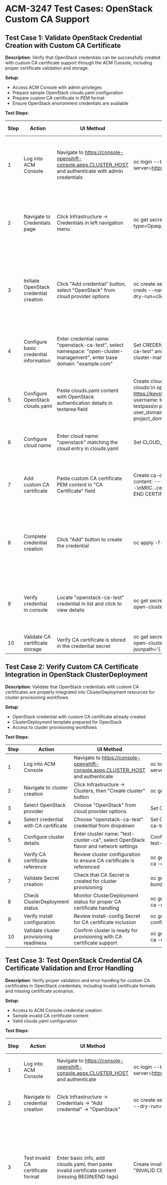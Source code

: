 # ACM-3247 Test Cases: OpenStack Custom CA Support

## Test Case 1: Validate OpenStack Credential Creation with Custom CA Certificate

**Description**: Verify that OpenStack credentials can be successfully created with custom CA certificate support through the ACM Console, including proper certificate validation and storage.

**Setup**: 
- Access ACM Console with admin privileges
- Prepare sample OpenStack clouds.yaml configuration
- Prepare custom CA certificate in PEM format
- Ensure OpenStack environment credentials are available

**Test Steps**:

| Step | Action | UI Method | CLI Method | Expected Result |
|------|--------|-----------|------------|-----------------|
| 1 | Log into ACM Console | Navigate to https://console-openshift-console.apps.CLUSTER_HOST and authenticate with admin credentials | oc login --token=TOKEN --server=https://api.CLUSTER_HOST:6443 | Successful access to ACM Console dashboard with cluster management options visible |
| 2 | Navigate to Credentials page | Click Infrastructure → Credentials in left navigation menu | oc get secrets -A --field-selector type=Opaque | Credentials page displays with existing credentials list and "Add credential" button available |
| 3 | Initiate OpenStack credential creation | Click "Add credential" button, select "OpenStack" from cloud provider options | oc create secret generic openstack-creds --namespace=NAMESPACE --dry-run=client -o yaml | OpenStack credential creation form opens with required fields: Name, Namespace, clouds.yaml, Cloud name, CA certificate |
| 4 | Configure basic credential information | Enter credential name: "openstack-ca-test", select namespace: "open-cluster-management", enter base domain: "example.com" | Set CREDENTIAL_NAME="openstack-ca-test" and NAMESPACE="open-cluster-management" | Basic information accepted with validation success indicators |
| 5 | Configure OpenStack clouds.yaml | Paste clouds.yaml content with OpenStack authentication details in textarea field | Create clouds.yaml file with content: clouds:\n  openstack:\n    auth:\n      auth_url: https://keystone.example.com:5000/v3\n      username: testuser\n      password: testpass\n      project_name: testproject\n      user_domain_name: Default\n      project_domain_name: Default | clouds.yaml content accepted and parsed successfully with no validation errors |
| 6 | Configure cloud name | Enter cloud name: "openstack" matching the cloud entry in clouds.yaml | Set CLOUD_NAME="openstack" | Cloud name validated against clouds.yaml entries |
| 7 | Add custom CA certificate | Paste custom CA certificate PEM content in "CA Certificate" field | Create ca-cert.pem file with certificate content: -----BEGIN CERTIFICATE-----\nMIIC...certificate_content...\n-----END CERTIFICATE----- | CA certificate content accepted with PEM format validation success |
| 8 | Complete credential creation | Click "Add" button to create the credential | oc apply -f credential-manifest.yaml | Credential created successfully with confirmation message and redirect to credentials list |
| 9 | Verify credential in console | Locate "openstack-ca-test" credential in list and click to view details | oc get secret openstack-ca-test -n open-cluster-management -o yaml | Credential appears in list with "OpenStack" type and shows CA certificate field populated |
| 10 | Validate CA certificate storage | Verify CA certificate is stored in the credential secret | oc get secret openstack-ca-test -n open-cluster-management -o jsonpath='{.data.os_ca_bundle}' | base64 encode | Secret contains os_ca_bundle field with base64-encoded CA certificate matching the uploaded content |

## Test Case 2: Verify Custom CA Certificate Integration in OpenStack ClusterDeployment

**Description**: Validate that OpenStack credentials with custom CA certificates are properly integrated into ClusterDeployment resources for cluster provisioning workflows.

**Setup**:
- OpenStack credential with custom CA certificate already created
- ClusterDeployment template prepared for OpenStack
- Access to cluster provisioning workflows

**Test Steps**:

| Step | Action | UI Method | CLI Method | Expected Result |
|------|--------|-----------|------------|-----------------|
| 1 | Log into ACM Console | Navigate to https://console-openshift-console.apps.CLUSTER_HOST and authenticate | oc login --token=TOKEN --server=https://api.CLUSTER_HOST:6443 | Access to ACM Console with cluster management capabilities |
| 2 | Navigate to cluster creation | Click Infrastructure → Clusters, then "Create cluster" button | oc get clusterdeployments -A | Cluster creation wizard opens with cloud provider selection |
| 3 | Select OpenStack provider | Choose "OpenStack" from cloud provider options | Set CLOUD_PROVIDER="OpenStack" | OpenStack cluster creation form loads with credential selection |
| 4 | Select credential with CA certificate | Choose "openstack-ca-test" credential from dropdown | Set CREDENTIAL_NAME="openstack-ca-test" | Credential selected with CA certificate information displayed |
| 5 | Configure cluster details | Enter cluster name: "test-cluster-ca", select OpenStack flavor and network settings | Configure cluster manifest with name: test-cluster-ca | Cluster configuration accepted with OpenStack-specific options populated |
| 6 | Verify CA certificate reference | Review cluster configuration to ensure CA certificate is referenced | oc get clusterdeployment test-cluster-ca -o yaml | grep -A5 "caBundle\|certificateAuthorities" | ClusterDeployment spec includes CA certificate reference in platform.openstack.certificateAuthorities or similar field |
| 7 | Validate Secret creation | Check that CA Secret is created for cluster provisioning | oc get secret test-cluster-ca-ca-bundle -n CLUSTER_NAMESPACE | CA certificate Secret created with proper CA bundle content for cluster installation |
| 8 | Check ClusterDeployment status | Monitor ClusterDeployment status for proper CA certificate handling | oc get clusterdeployment test-cluster-ca -o jsonpath='{.status.conditions}' | ClusterDeployment shows no certificate validation errors in status conditions |
| 9 | Verify install configuration | Review install-config Secret for CA certificate inclusion | oc get secret test-cluster-ca-install-config -o yaml | grep -A10 "additionalTrustBundle\|certificateAuthorities" | Install configuration includes CA certificate in additionalTrustBundle or certificateAuthorities section |
| 10 | Validate cluster provisioning readiness | Confirm cluster is ready for provisioning with CA certificate support | oc get clusterdeployment test-cluster-ca -o jsonpath='{.status.installerImage}' | ClusterDeployment configured correctly with installer image and CA certificate integration ready |

## Test Case 3: Test OpenStack Credential CA Certificate Validation and Error Handling

**Description**: Verify proper validation and error handling for custom CA certificates in OpenStack credentials, including invalid certificate formats and missing certificate scenarios.

**Setup**:
- Access to ACM Console credential creation
- Sample invalid CA certificate content
- Valid clouds.yaml configuration

**Test Steps**:

| Step | Action | UI Method | CLI Method | Expected Result |
|------|--------|-----------|------------|-----------------|
| 1 | Log into ACM Console | Navigate to https://console-openshift-console.apps.CLUSTER_HOST and authenticate | oc login --token=TOKEN --server=https://api.CLUSTER_HOST:6443 | Successful authentication with credential management access |
| 2 | Navigate to credential creation | Click Infrastructure → Credentials → "Add credential" → "OpenStack" | oc create secret generic test-validation --dry-run=client -o yaml | OpenStack credential form opens with all required fields |
| 3 | Test invalid CA certificate format | Enter basic info, add clouds.yaml, then paste invalid certificate content (missing BEGIN/END tags) | Create invalid-ca.pem with content: "INVALID CERTIFICATE CONTENT" | Validation error displayed: "Invalid PEM format. Certificate must begin with -----BEGIN CERTIFICATE----- and end with -----END CERTIFICATE-----" |
| 4 | Test malformed PEM certificate | Replace with malformed PEM certificate (corrupted base64 content) | Set INVALID_CERT with malformed base64 content | Validation error shown: "Invalid certificate format. Unable to parse PEM certificate content" |
| 5 | Test valid certificate format | Replace with properly formatted CA certificate in PEM format | Use valid CA certificate: -----BEGIN CERTIFICATE-----\nValid_base64_content...\n-----END CERTIFICATE----- | Certificate validation passes with success indicator |
| 6 | Verify clouds.yaml CA reference validation | Use clouds.yaml that references CA file not matching provided certificate | Configure clouds.yaml with cacert: /path/to/different-ca.pem | Warning message: "CA certificate provided doesn't match cacert reference in clouds.yaml. Ensure certificate content matches the specified path" |
| 7 | Test clouds.yaml without CA reference | Use clouds.yaml without cacert specification but provide CA certificate | Create clouds.yaml without cacert field but include CA certificate | Information message: "CA certificate provided will be available for cluster provisioning even though not referenced in clouds.yaml" |
| 8 | Validate empty CA certificate field | Leave CA certificate field empty with standard clouds.yaml | Do not include ca-cert.pem in manifest | Credential created successfully without CA certificate, standard OpenStack validation applies |
| 9 | Test credential creation completion | Complete credential creation with valid CA certificate | oc apply -f openstack-credential-ca.yaml | Credential "openstack-validation-test" created successfully with CA certificate properly stored |
| 10 | Verify error persistence | Attempt to edit credential with invalid CA certificate | oc patch secret openstack-validation-test --patch='{"data":{"os_ca_bundle":"invalid_content"}}' | Edit operation blocked with validation error, existing valid certificate preserved |